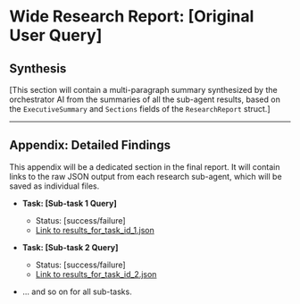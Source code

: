 # Wide Research Report: [Original User Query]

## Synthesis

[This section will contain a multi-paragraph summary synthesized by the orchestrator AI from the summaries of all the sub-agent results, based on the `ExecutiveSummary` and `Sections` fields of the `ResearchReport` struct.]

---

## Appendix: Detailed Findings

This appendix will be a dedicated section in the final report. It will contain links to the raw JSON output from each research sub-agent, which will be saved as individual files.

*   **Task: [Sub-task 1 Query]**
    *   Status: [success/failure]
    *   [Link to results_for_task_id_1.json](./results/task_id_1.json)

*   **Task: [Sub-task 2 Query]**
    *   Status: [success/failure]
    *   [Link to results_for_task_id_2.json](./results/task_id_2.json)

*   ... and so on for all sub-tasks.
